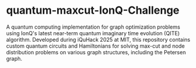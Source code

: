 # quantum-maxcut-IonQ-Challenge
A quantum computing implementation for graph optimization problems using IonQ's latest near-term quantum imaginary time evolution (QITE) algorithm. Developed during iQuHack 2025 at MIT, this repository contains custom quantum circuits and Hamiltonians for solving max-cut and node distribution problems on various graph structures, including the Petersen graph.
